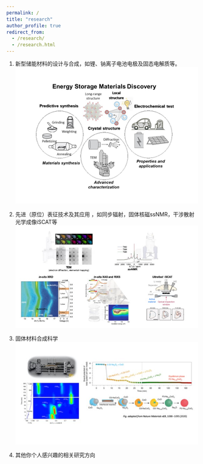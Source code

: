 ```yaml
---
permalink: /
title: "research"
author_profile: true
redirect_from: 
  - /research/
  - /research.html
---
```


1. 新型储能材料的设计与合成，如锂、钠离子电池电极及固态电解质等。
![ESMD.png](/images/ESMD.png)

1. 先进（原位）表征技术及其应用 ，如同步辐射，固体核磁ssNMR，干涉散射光学成像iSCAT等
![characterization.jpg](/images/characterization.jpg)


1. 固体材料合成科学
![synthesis.jpg](/images/synthesis.jpg)


1. 其他你个人感兴趣的相关研究方向





